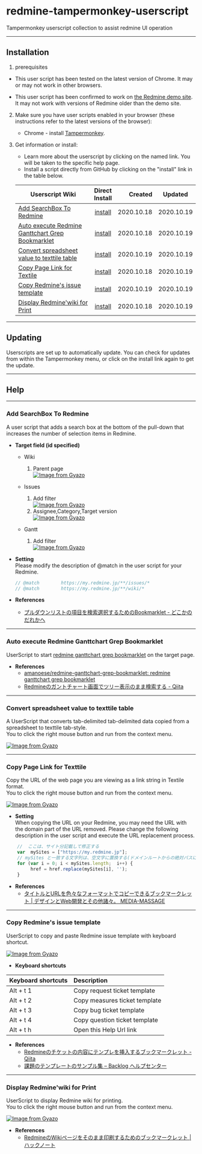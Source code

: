 # redmine-tampermonkey-userscript

Tampermonkey userscript collection to assist redmine UI operation

----

## Installation

1. prerequisites  

* This user script has been tested on the latest version of Chrome. It may or may not work in other browsers.  

* This user script has been confirmed to work on [the Redmine demo site](https://my.redmine.jp/demo/). It may not work with versions of Redmine older than the demo site.

2. Make sure you have user scripts enabled in your browser (these instructions refer to the latest versions of the browser):  

	* Chrome - install [Tampermonkey](https://tampermonkey.net/?ext=dhdg&browser=chrome).

3. Get information or install:
	* Learn more about the userscript by clicking on the named link. You will be taken to the specific help page.
	* Install a script directly from GitHub by clicking on the "install" link in the table below.  

	| Userscript Wiki                        | Direct<br>Install | Created    | Updated     |
	|----------------------------------------|:------------------:|----------:|:----------:|
	| [Add SearchBox To Redmine][asr-help]   | [install][asr-raw] | 2020.10.18 | 2020.10.19|
    | [Auto execute Redmine Ganttchart Grep Bookmarklet][aer-help]| [install][aer-raw] | 2020.10.18 | 2020.10.19|
    | [Convert spreadsheet value to texttile table][csv-help] | [install][csv-raw] | 2020.10.19 | 2020.10.19|    
    | [Copy Page Link for Textile][cpl-help] | [install][cpl-raw] | 2020.10.18 | 2020.10.19|
    | [Copy Redmine's issue template][cri-help] | [install][cri-raw] | 2020.10.19 | 2020.10.19|
    | [Display Redmine'wiki for Print][drw-help] | [install][drw-raw] | 2020.10.18 | 2020.10.19|
    

[asr-help]: #Add-SearchBox-To-Redmine
[aer-help]: #Auto-execute-Redmine-Ganttchart-Grep-Bookmarklet
[cri-help]: #Copy-Redmine's-issue-template
[cpl-help]: #Copy-Page-Link-for-Textile
[csv-help]: #Convert-spreadsheet-value-to-texttile-table
[drw-help]: #Display-Redmine'wiki-for-Print

[asr-raw]: https://github.com/kemsakurai/redmine-tampermonkey-userscript/raw/main/userscripts/add-search-box-to-redmine.user.js
[aer-raw]: https://github.com/kemsakurai/redmine-tampermonkey-userscript/raw/main/userscripts/auto-execute-redmine-ganttchart-grep-bookmarklet.user.js
[csv-raw]: https://github.com/kemsakurai/redmine-tampermonkey-userscript/raw/main/userscripts/convert-spreatsheetvalue-to-texttile-table.user.js
[cpl-raw]: https://github.com/kemsakurai/redmine-tampermonkey-userscript/raw/main/userscripts/copy-page-link-for-textile.user.js
[cri-raw]: https://github.com/kemsakurai/redmine-tampermonkey-userscript/raw/main/userscripts/copy-redmine-issue-template.user.js
[drw-raw]: https://github.com/kemsakurai/redmine-tampermonkey-userscript/raw/main/userscripts/display-redmine-wiki-for-print.user.js

----

## Updating  

Userscripts are set up to automatically update. You can check for updates from within the Tampermonkey menu, or click on the install link again to get the update.  

----

## Help  

----

### Add SearchBox To Redmine  

A user script that adds a search box at the bottom of the pull-down that increases the number of selection items in Redmine.  

* **Target field (id specified)**    
    * Wiki  
        1. Parent page  
        [![Image from Gyazo](https://i.gyazo.com/7b1c925250854b02c1233c996950518f.png)](https://gyazo.com/7b1c925250854b02c1233c996950518f)

    * Issues
        1. Add filter  
        [![Image from Gyazo](https://i.gyazo.com/1514cc05b72303bb5203c6c23228ea45.png)](https://gyazo.com/1514cc05b72303bb5203c6c23228ea45)    
        2. Assignee,Category,Target version  
        [![Image from Gyazo](https://i.gyazo.com/d6aa0f2f27a36b71ad61f36b5f41caa0.png)](https://gyazo.com/d6aa0f2f27a36b71ad61f36b5f41caa0)

    * Gantt
        1. Add filter  
        [![Image from Gyazo](https://i.gyazo.com/725dac5d433571d80b96acd78bdc7684.png)](https://gyazo.com/725dac5d433571d80b96acd78bdc7684)  

* **Setting**  
    Please modify the description of @match in the user script for your Redmine.  
    ```javascript
    // @match        https://my.redmine.jp/**/issues/*
    // @match        https://my.redmine.jp/**/wiki/*
    ```

* **References**  
    * [プルダウンリストの項目を検索選択するためのBookmarklet - どこかのだれかへ](https://tepp.hatenablog.jp/entry/2017/04/05/215756)  

----

### Auto execute Redmine Ganttchart Grep Bookmarklet  

UserScript to start [redmine ganttchart grep bookmarklet](https://github.com/amanoese/redmine-ganttchart-grep-bookmarklet) on the target page.

* **References**  
    * [amanoese/redmine-ganttchart-grep-bookmarklet: redmine ganttchart grep bookmarklet](https://github.com/amanoese/redmine-ganttchart-grep-bookmarklet)
    * [Redmineのガントチャート画面でツリー表示のまま検索する - Qiita](https://qiita.com/amanoese/items/edcc2226a6d52cc9598a)   

----   

### Convert spreadsheet value to texttile table

A UserScript that converts tab-delimited tab-delimited data copied from a spreadsheet to texttile tab-style.  
You to click the right mouse button and run from the context menu.  

[![Image from Gyazo](https://i.gyazo.com/b328a436452fcf6d0416dc5e4face80b.gif)](https://gyazo.com/b328a436452fcf6d0416dc5e4face80b)  


----

### Copy Page Link for Texttile  

Copy the URL of the web page you are viewing as a link string in Textile format.  
You to click the right mouse button and run from the context menu.  

[![Image from Gyazo](https://i.gyazo.com/0508f12918ec783877318ec0f679c6c6.gif)](https://gyazo.com/0508f12918ec783877318ec0f679c6c6)  

* **Setting**  
When copying the URL on your Redmine, you may need the URL with the domain part of the URL removed.
Please change the following description in the user script and execute the URL replacement process.
```javascript
    //  ここは、サイト分記載して修正する
    var  mySites = ["https://my.redmine.jp"];
    // mySites と一致する文字列は、空文字に置換する(ドメインルートからの絶対パスにしたい)
    for (var i = 0; i < mySites.length;  i++) {
         href = href.replace(mySites[i], '');
    }
```

* **References**  
    * [タイトルとURLを色々なフォーマットでコピーできるブックマークレット | デザインとWeb開発とその他諸々。 MEDIA-MASSAGE](https://media-massage.net/blog/linkbookmarklet/)

----

### Copy Redmine's issue template

UserScript to copy and paste Redmine issue template with keyboard shortcut.  

[![Image from Gyazo](https://i.gyazo.com/8c63b096d907b18e28a6cb0e96f7160d.gif)](https://gyazo.com/8c63b096d907b18e28a6cb0e96f7160d)

* **Keyboard shortcuts**  

|Keyboard shortcuts|Description|
|:-----------------|:----------|
|Alt + t 1|Copy request ticket template|
|Alt + t 2|Copy measures ticket template|
|Alt + t 3|Copy bug ticket template|
|Alt + t 4|Copy question ticket template|
|Alt + t h|Open this Help Url link|

* **References**
    * [Redmineのチケットの内容にテンプレを挿入するブックマークレット - Qiita](https://qiita.com/YoshikiIto/items/d10ed4c9c02a14c48ee7)
    * [課題のテンプレートのサンプル集 – Backlog ヘルプセンター](https://support-ja.backlog.com/hc/ja/articles/360036146353-%E8%AA%B2%E9%A1%8C%E3%81%AE%E3%83%86%E3%83%B3%E3%83%97%E3%83%AC%E3%83%BC%E3%83%88%E3%81%AE%E3%82%B5%E3%83%B3%E3%83%97%E3%83%AB%E9%9B%86)  

----

### Display Redmine'wiki for Print

UserScript to display Redmine wiki for printing.  
You to click the right mouse button and run from the context menu.  

[![Image from Gyazo](https://i.gyazo.com/015dfbc4be75fcc5803c993d0e54dc8a.gif)](https://gyazo.com/015dfbc4be75fcc5803c993d0e54dc8a)  

* **References**  
    * [RedmineのWikiページをそのまま印刷するためのブックマークレット | ハックノート](https://hacknote.jp/archives/10621/)


### 
